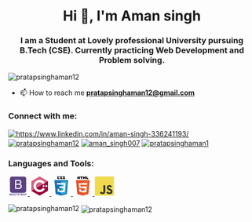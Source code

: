 <h1 align="center">Hi 👋, I'm Aman singh</h1>
<h3 align="center">I am a Student at Lovely professional University pursuing B.Tech (CSE). Currently practicing Web Development and Problem solving.</h3>

<p align="left"> <img src="https://komarev.com/ghpvc/?username=pratapsinghaman12&label=Profile%20views&color=0e75b6&style=flat" alt="pratapsinghaman12" /> </p>

- 📫 How to reach me **pratapsinghaman12@gmail.com**

<h3 align="left">Connect with me:</h3>
<p align="left">
<a href="https://linkedin.com/in/https://www.linkedin.com/in/aman-singh-336241193/" target="blank"><img align="center" src="https://raw.githubusercontent.com/rahuldkjain/github-profile-readme-generator/master/src/images/icons/Social/linked-in-alt.svg" alt="https://www.linkedin.com/in/aman-singh-336241193/" height="30" width="40" /></a>
<a href="https://instagram.com/pratapsinghaman12" target="blank"><img align="center" src="https://raw.githubusercontent.com/rahuldkjain/github-profile-readme-generator/master/src/images/icons/Social/instagram.svg" alt="pratapsinghaman12" height="30" width="40" /></a>
<a href="https://www.codechef.com/users/aman_singh007" target="blank"><img align="center" src="https://cdn.jsdelivr.net/npm/simple-icons@3.1.0/icons/codechef.svg" alt="aman_singh007" height="30" width="40" /></a>
<a href="https://www.hackerrank.com/pratapsinghaman1" target="blank"><img align="center" src="https://raw.githubusercontent.com/rahuldkjain/github-profile-readme-generator/master/src/images/icons/Social/hackerrank.svg" alt="pratapsinghaman1" height="30" width="40" /></a>
</p>

<h3 align="left">Languages and Tools:</h3>
<p align="left"> <a href="https://getbootstrap.com" target="_blank"> <img src="https://raw.githubusercontent.com/devicons/devicon/master/icons/bootstrap/bootstrap-plain-wordmark.svg" alt="bootstrap" width="40" height="40"/> </a> <a href="https://www.w3schools.com/cpp/" target="_blank"> <img src="https://raw.githubusercontent.com/devicons/devicon/master/icons/cplusplus/cplusplus-original.svg" alt="cplusplus" width="40" height="40"/> </a> <a href="https://www.w3schools.com/css/" target="_blank"> <img src="https://raw.githubusercontent.com/devicons/devicon/master/icons/css3/css3-original-wordmark.svg" alt="css3" width="40" height="40"/> </a> <a href="https://www.w3.org/html/" target="_blank"> <img src="https://raw.githubusercontent.com/devicons/devicon/master/icons/html5/html5-original-wordmark.svg" alt="html5" width="40" height="40"/> </a> <a href="https://developer.mozilla.org/en-US/docs/Web/JavaScript" target="_blank"> <img src="https://raw.githubusercontent.com/devicons/devicon/master/icons/javascript/javascript-original.svg" alt="javascript" width="40" height="40"/> </a> </p>

<p><img align="left" src="https://github-readme-stats.vercel.app/api/top-langs?username=pratapsinghaman12&show_icons=true&locale=en&layout=compact" alt="pratapsinghaman12" /></p>

<p>&nbsp;<img align="center" src="https://github-readme-stats.vercel.app/api?username=pratapsinghaman12&show_icons=true&locale=en" alt="pratapsinghaman12" /></p>
